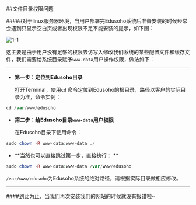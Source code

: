 ##文件目录权限问题


#####对于linux服务器环境，当用户部署完Edusoho系统后准备安装的时候经常会遇到只显示空白页或者出现权限不足不能安装的提示，如下图：

![1-1](http://7xjexf.com1.z0.glb.clouddn.com/安装权限图片.png)

这主要是由于用户没有足够的权限去访写入修改我们系统的某些配置文件和缓存文件，我们需要给系统目录赋予`www-data`用户操作权限，做法如下：

------

* **第一步：定位到Edusoho目录**

    打开Terminal，使用`cd` 命令定位到Edusoho的根目录，路径以客户的实际目录为准，命令实例：
   
```php
cd /var/www/edusoho
```

* **第二步：给Edusoho目录`www-data`用户权限**
    
    在Edusoho目录下使用命令：
    
```php
sudo chown -R www-data:www-data ./
```

* **当然也可以直接跳过第一步，直接执行： **

```php
sudo chown -R www-data:www-data /var/www/edusoho
```

`/var/www/edusoho`为Edusoho系统的绝对路径，请根据实际目录做相应修改。

------

####到此为止，当我们再次安装我们的网站的时候就没有报错啦~